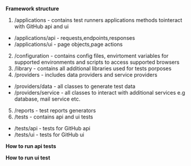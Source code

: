 **Framework structure**
1. /applications - contains test runners applications methods tointeract with GitHub api and ui 
- /applications/api - requests,endpoints,responses
 - /applications/ui - page objects,page actions
2. /configuration - contains config files, envirtoment variables for supported environments and scripts to access supported browsers 
3. /library - contains all additional libraries used for tests porposes
4. /providers - includes data providers and service providers
- /providers/data - all classes to generate test data
- /providers/service - all  classes to interact with additional services e.g database, mail service etc.
5. /reports - test reports generators
6. /tests - contains api and ui tests
 - /tests/api - tests for GitHub api
 - /tests/ui - tests for GitHub ui

**How to run api tests**
 

**How to run ui test**
 